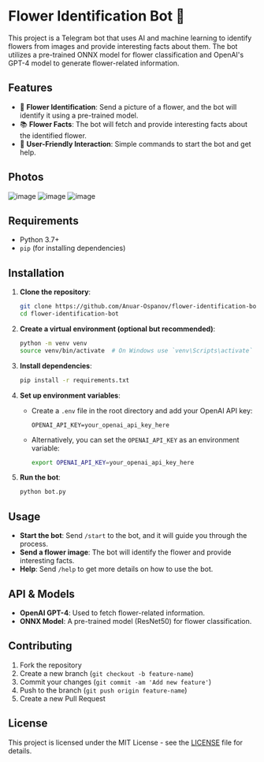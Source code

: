 # Flower Identification Bot 🌸

This project is a Telegram bot that uses AI and machine learning to identify flowers from images and provide interesting facts about them. The bot utilizes a pre-trained ONNX model for flower classification and OpenAI's GPT-4 model to generate flower-related information.

## Features

- 🌼 **Flower Identification**: Send a picture of a flower, and the bot will identify it using a pre-trained model.
- 📚 **Flower Facts**: The bot will fetch and provide interesting facts about the identified flower.
- 🌸 **User-Friendly Interaction**: Simple commands to start the bot and get help.

## Photos

![image](https://github.com/user-attachments/assets/291d45a1-6bbb-4c48-9bff-6ca73b21211f)
![image](https://github.com/user-attachments/assets/07f6075d-7fe4-4c01-9a68-943ba78b2fe3)
![image](https://github.com/user-attachments/assets/c32e803d-ce8b-470d-9d54-5b88a50f8be4)

## Requirements

- Python 3.7+
- `pip` (for installing dependencies)

## Installation

1. **Clone the repository**:

   ```bash
   git clone https://github.com/Anuar-Ospanov/flower-identification-bot.git
   cd flower-identification-bot
   ```

2. **Create a virtual environment (optional but recommended)**:

   ```bash
   python -m venv venv
   source venv/bin/activate  # On Windows use `venv\Scripts\activate`
   ```

3. **Install dependencies**:

   ```bash
   pip install -r requirements.txt
   ```

4. **Set up environment variables**:

   - Create a `.env` file in the root directory and add your OpenAI API key:
     ```plaintext
     OPENAI_API_KEY=your_openai_api_key_here
     ```
   - Alternatively, you can set the `OPENAI_API_KEY` as an environment variable:
     ```bash
     export OPENAI_API_KEY=your_openai_api_key_here
     ```

5. **Run the bot**:
   ```bash
   python bot.py
   ```

## Usage

- **Start the bot**: Send `/start` to the bot, and it will guide you through the process.
- **Send a flower image**: The bot will identify the flower and provide interesting facts.
- **Help**: Send `/help` to get more details on how to use the bot.

## API & Models

- **OpenAI GPT-4**: Used to fetch flower-related information.
- **ONNX Model**: A pre-trained model (ResNet50) for flower classification.

## Contributing

1. Fork the repository
2. Create a new branch (`git checkout -b feature-name`)
3. Commit your changes (`git commit -am 'Add new feature'`)
4. Push to the branch (`git push origin feature-name`)
5. Create a new Pull Request

## License

This project is licensed under the MIT License - see the [LICENSE](LICENSE) file for details.
